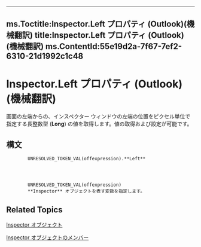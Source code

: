

---
ms.Toctitle:Inspector.Left プロパティ (Outlook)(機械翻訳)
title:Inspector.Left プロパティ (Outlook)(機械翻訳)
ms.ContentId:55e19d2a-7f67-7ef2-6310-21d1992c1c48
---
# Inspector.Left プロパティ (Outlook)(機械翻訳)




画面の左端からの、インスペクター ウィンドウの左端の位置をピクセル単位で指定する長整数型 (**Long**) の値を取得します。値の取得および設定が可能です。

## 構文

            UNRESOLVED_TOKEN_VAL(offexpression).**Left**




            UNRESOLVED_TOKEN_VAL(offexpression)
            **Inspector** オブジェクトを表す変数を指定します。



## Related Topics

[Inspector オブジェクト](d7384756-669c-0549-1032-c3b864187994.md)

[Inspector オブジェクトのメンバー](acd3e13f-4727-7966-d2a5-a95e4528425c.md)




